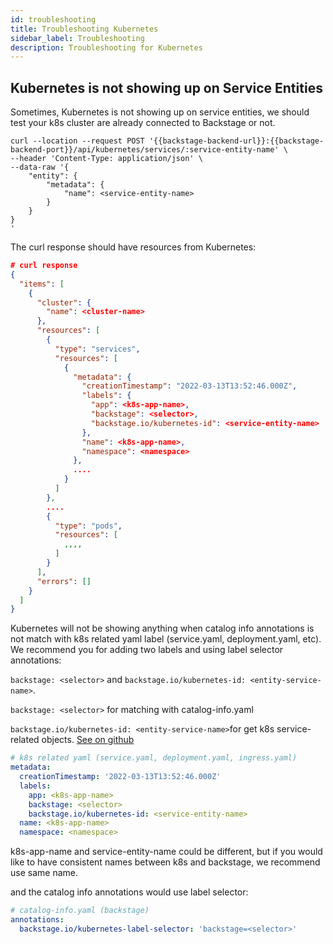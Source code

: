 ```yaml
---
id: troubleshooting
title: Troubleshooting Kubernetes
sidebar_label: Troubleshooting
description: Troubleshooting for Kubernetes
---
```


## Kubernetes is not showing up on Service Entities

Sometimes, Kubernetes is not showing up on service entities, we should test your
k8s cluster are already connected to Backstage or not.

```curl
curl --location --request POST '{{backstage-backend-url}}:{{backstage-backend-port}}/api/kubernetes/services/:service-entity-name' \
--header 'Content-Type: application/json' \
--data-raw '{
    "entity": {
        "metadata": {
            "name": <service-entity-name>
        }
    }
}
'
```

The curl response should have resources from Kubernetes:

```json
# curl response
{
  "items": [
    {
      "cluster": {
        "name": <cluster-name>
      },
      "resources": [
        {
          "type": "services",
          "resources": [
            {
              "metadata": {
                "creationTimestamp": "2022-03-13T13:52:46.000Z",
                "labels": {
                  "app": <k8s-app-name>,
                  "backstage": <selector>,
                  "backstage.io/kubernetes-id": <service-entity-name>
                },
                "name": <k8s-app-name>,
                "namespace": <namespace>
              },
              ....
            }
          ]
        },
        ....
        {
          "type": "pods",
          "resources": [
            ,,,,
          ]
        }
      ],
      "errors": []
    }
  ]
}

```

Kubernetes will not be showing anything when catalog info annotations is not
match with k8s related yaml label (service.yaml, deployment.yaml, etc). We
recommend you for adding two labels and using label selector annotations:

`backstage: <selector>` and `backstage.io/kubernetes-id: <entity-service-name>`.

`backstage: <selector>` for matching with catalog-info.yaml

`backstage.io/kubernetes-id: <entity-service-name>`for get k8s service-related
objects.
[See on github](https://github.com/backstage/backstage/blob/a1f587c/plugins/kubernetes-backend/src/service/KubernetesFetcher.ts#L119)

```yaml
# k8s related yaml (service.yaml, deployment.yaml, ingress.yaml)
metadata:
  creationTimestamp: '2022-03-13T13:52:46.000Z'
  labels:
    app: <k8s-app-name>
    backstage: <selector>
    backstage.io/kubernetes-id: <service-entity-name>
  name: <k8s-app-name>
  namespace: <namespace>
```

k8s-app-name and service-entity-name could be different, but if you would like
to have consistent names between k8s and backstage, we recommend use same name.

and the catalog info annotations would use label selector:

```yaml
# catalog-info.yaml (backstage)
annotations:
  backstage.io/kubernetes-label-selector: 'backstage=<selector>'
```
